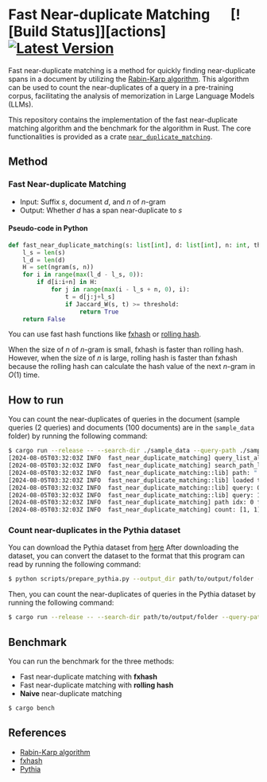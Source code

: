 # Fast Near-duplicate Matching  &emsp; [![Build Status]][actions] [![Latest Version]][crates.io]


[Latest Version]: https://img.shields.io/crates/v/serde.svg
[crates.io]: https://crates.io/crates/serde



Fast near-duplicate matching is a method for quickly finding near-duplicate spans in a document by utilizing the [Rabin-Karp algorithm](https://en.wikipedia.org/wiki/Rabin%E2%80%93Karp_algorithm). This algorithm can be used to count the near-duplicates of a query in a pre-training corpus, facilitating the analysis of memorization in Large Language Models (LLMs).

This repository contains the implementation of the fast near-duplicate matching algorithm and the benchmark for the algorithm in Rust. The core functionalities is provided as a crate [```near_duplicate_matching```]().

## Method
### Fast Near-duplicate Matching
- Input: Suffix $s$, document $d$, and $n$ of $n$-gram
- Output: Whether $d$ has a span near-duplicate to $s$

#### Pseudo-code in Python
```python
def fast_near_duplicate_matching(s: list[int], d: list[int], n: int, threshold: float) -> bool:
    l_s = len(s)
    l_d = len(d)
    H = set(ngram(s, n))
    for i in range(max(l_d - l_s, 0)):
        if d[i:i+n] in H:
            for j in range(max(i - l_s + n, 0), i):
                t = d[j:j+l_s]
                if Jaccard_W(s, t) >= threshold:
                    return True
    return False
```

You can use fast hash functions like [fxhash](https://docs.rs/fxhash/latest/fxhash/) or [rolling hash](https://en.wikipedia.org/wiki/Rolling_hash).

When the size of $n$ of $n$-gram is small, fxhash is faster than rolling hash. However, when the size of $n$ is large, rolling hash is faster than fxhash because the rolling hash can calculate the hash value of the next $n$-gram in $O(1)$ time.



## How to run
You can count the near-duplicates of queries in the document (sample queries (2 queries) and documents (100 documents) are in the `sample_data` folder) by running the following command:

```bash
$ cargo run --release -- --search-dir ./sample_data --query-path ./sample_data/query.jsonl --threshold 0.6 --n 10
[2024-08-05T03:32:03Z INFO  fast_near_duplicate_matching] query_list_all: 2
[2024-08-05T03:32:03Z INFO  fast_near_duplicate_matching] search_path_list len: 1
[2024-08-05T03:32:03Z INFO  fast_near_duplicate_matching::lib] path: "./sample_data/pythia-00000-00999.jsonl.gz" start loading token_ids_list
[2024-08-05T03:32:03Z INFO  fast_near_duplicate_matching::lib] loaded token_ids_list
[2024-08-05T03:32:03Z INFO  fast_near_duplicate_matching::lib] query: 0 count: 1
[2024-08-05T03:32:03Z INFO  fast_near_duplicate_matching::lib] query: 1 count: 1
[2024-08-05T03:32:03Z INFO  fast_near_duplicate_matching] path idx: 0 finished
[2024-08-05T03:32:03Z INFO  fast_near_duplicate_matching] count: [1, 1]
```

### Count near-duplicates in the Pythia dataset
You can download the Pythia dataset from [here](https://github.com/EleutherAI/pythia?tab=readme-ov-file#exploring-the-dataset)
After downloading the dataset, you can convert the dataset to the format that this program can read by running the following command:
```bash
$ python scripts/prepare_pythia.py --output_dir path/to/output/folder --pythia_data_path path/to/merged/folder/document
```
Then, you can count the near-duplicates of queries in the Pythia dataset by running the following command:
```bash
$ cargo run --release -- --search-dir path/to/output/folder --query-path path/to/output/folder/query.jsonl --threshold 0.6 --n 10
```


## Benchmark
You can run the benchmark for the three methods:
- Fast near-duplicate matching with **fxhash**
- Fast near-duplicate matching with **rolling hash**
- **Naive** near-duplicate matching
```bash
$ cargo bench
```



## References
- [Rabin-Karp algorithm](https://en.wikipedia.org/wiki/Rabin%E2%80%93Karp_algorithm)
- [fxhash](https://docs.rs/fxhash/latest/fxhash/)
- [Pythia](https://github.com/EleutherAI/pythia)

